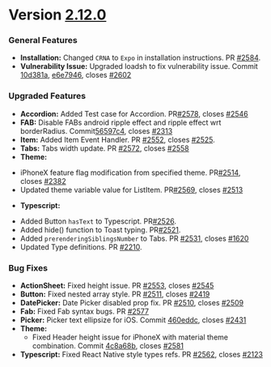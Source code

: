 # Version [2.12.0](https://github.com/GeekyAnts/NativeBase/releases/tag/v2.12.0)


### General Features

*   **Installation:** Changed `CRNA` to `Expo` in installation instructions. PR [#2584](https://github.com/GeekyAnts/NativeBase/pull/2584).
*   **Vulnerability Issue:** Upgraded loadsh to fix vulnerability issue. Commit [10d381a](https://github.com/GeekyAnts/NativeBase/commit/10d381a81ca0df072bfcf9d55622f80bf8ab8a8c), [e6e7946](https://github.com/GeekyAnts/NativeBase/commit/e6e794630ca6db29e1d072c02798fc1f4cb7f744), closes [#2602](https://github.com/GeekyAnts/NativeBase/issues/2602)


### Upgraded Features

*   **Accordion:** Added Test case for Accordion. PR[#2578](https://github.com/GeekyAnts/NativeBase/pull/2578), closes [#2546](https://github.com/GeekyAnts/NativeBase/issues/2546)
*   **FAB:** Disable FABs android ripple effect and ripple effect wrt borderRadius. Commit[56597c4](https://github.com/GeekyAnts/NativeBase/commit/56597c45df1b75e1658b1e049d38e08dbc954e3e), closes [#2313](https://github.com/GeekyAnts/NativeBase/issues/2313)
*   **Item:** Added Item Event Handler. PR [#2552](https://github.com/GeekyAnts/NativeBase/pull/2552), closes [#2525](https://github.com/GeekyAnts/NativeBase/issues/2525).
*   **Tabs:** Tabs width update. PR [#2572](https://github.com/GeekyAnts/NativeBase/pull/2572), closes [#2558](https://github.com/GeekyAnts/NativeBase/issues/2558)
*   **Theme:** 
   - iPhoneX feature flag modification from specified theme. PR[#2514](https://github.com/GeekyAnts/NativeBase/pull/2514), closes [#2382](https://github.com/GeekyAnts/NativeBase/issues/2382)
   - Updated theme variable value for ListItem. PR[#2569](https://github.com/GeekyAnts/NativeBase/pull/2569), closes [#2513](https://github.com/GeekyAnts/NativeBase/issues/2513)
*   **Typescript:** 
   - Added Button `hasText` to Typescript. PR[#2526](https://github.com/GeekyAnts/NativeBase/pull/2526).
   - Added hide() function to Toast typing. PR[#2521](https://github.com/GeekyAnts/NativeBase/pull/2521).
   - Added `prerenderingSiblingsNumber` to Tabs. PR [#2531](https://github.com/GeekyAnts/NativeBase/pull/2531), closes [#1620](https://github.com/GeekyAnts/NativeBase/issues/1620)
   - Updated Type definitions. PR [#2210](https://github.com/GeekyAnts/NativeBase/pull/2210).



### Bug Fixes

*   **ActionSheet:** Fixed height issue. PR [#2553](https://github.com/GeekyAnts/NativeBase/pull/2553), closes [#2545](https://github.com/GeekyAnts/NativeBase/issues/2545)
*   **Button:** Fixed nested array style. PR [#2511](https://github.com/GeekyAnts/NativeBase/pull/2511), closes [#2419](https://github.com/GeekyAnts/NativeBase/issues/2419)
*   **DatePicker:** Date Picker disabled prop fix. PR [#2510](https://github.com/GeekyAnts/NativeBase/pull/2510), closes [#2509](https://github.com/GeekyAnts/NativeBase/issues/2509)
*   **Fab:** Fixed Fab syntax bugs. PR [#2577](https://github.com/GeekyAnts/NativeBase/pull/2577)
*   **Picker:** Picker text ellipsize for iOS. Commit [460eddc](https://github.com/GeekyAnts/NativeBase/commit/460eddcc843662061bc1de11650585360d72321f), closes [#2431](https://github.com/GeekyAnts/NativeBase/issues/2431)
*   **Theme:** 
    - Fixed Header height issue for iPhoneX with material theme combination. Commit [4c8a68b](https://github.com/GeekyAnts/NativeBase/commit/4c8a68b1886bfd1eca8d976d72726ffe6062bc94), closes [#2581](https://github.com/GeekyAnts/NativeBase/issues/2581)
*   **Typescript:** Fixed React Native style types refs. PR [#2562](https://github.com/GeekyAnts/NativeBase/pull/2562), closes [#2123](https://github.com/GeekyAnts/NativeBase/issues/2123)
